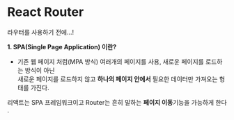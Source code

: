 # React Router

라우터를 사용하기 전에...!

<strong>1. SPA(Single Page Application) 이란? </strong>

- 기존 웹 페이지 처럼(MPA 방식) 여러개의 페이지를 사용, 새로운 페이지를 로드하는 방식이 아닌  
  새로운 페이지를 로드하지 않고 <b>하나의 페이지 안에서</b> 필요한 데이터만 가져오는 형태를 가진다.

리액트는 SPA 프레임워크이고 Router는 흔히 말하는 <b>페이지 이동</b>기능을 가능하게 한다 .
